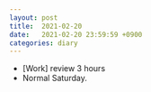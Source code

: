 ```yaml
---
layout: post
title:  2021-02-20
date:   2021-02-20 23:59:59 +0900
categories: diary
---
```


- [Work] review 3 hours
- Normal Saturday.
